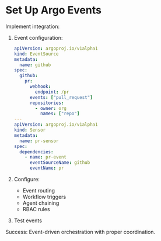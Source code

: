 # Set Up Argo Events

Implement integration:

1. Event configuration:
   ```yaml
   apiVersion: argoproj.io/v1alpha1
   kind: EventSource
   metadata:
     name: github
   spec:
     github:
       pr:
         webhook:
           endpoint: /pr
         events: ["pull_request"]
         repositories:
           - owner: org
             names: ["repo"]
   ---
   apiVersion: argoproj.io/v1alpha1
   kind: Sensor
   metadata:
     name: pr-sensor
   spec:
     dependencies:
       - name: pr-event
         eventSourceName: github
         eventName: pr
   ```

2. Configure:
   - Event routing
   - Workflow triggers
   - Agent chaining
   - RBAC rules

3. Test events

Success: Event-driven orchestration with proper coordination.